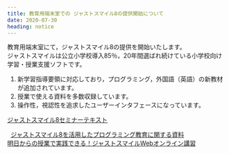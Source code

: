 ```yaml
---
title: 教育用端末室での ジャストスマイル8の提供開始について
date: 2020-07-30
heading: notice
---
```


教育用端末室にて，ジャストスマイル8の提供を開始いたします。  
ジャストスマイルは公立小学校導入85％，20年間選ばれ続けている小学校向け学習・授業支援ソフトです。  

1. 新学習指導要領に対応しており，プログラミング，外国語（英語）の新教材が追加されています。  
2. 授業で使える資料を多数収録しています。  
3. 操作性，視認性を追求したユーザーインタフェースになっています。  

[ジャストスマイル8セミナーテキスト](./attached/t_smile8.pdf)

  [ジャストスマイル8を活用したプログラミング教育に関する資料](https://www.justsystems.com/jp/products/justsmile/lineup/programming.html)  
[明日からの授業で実践できる！ジャストスマイルWebオンライン講習](https://www.justsystems.com/jp/products/justsmile/howtovideo.html?utm_source=sales&utm_medium=leaf&utm_campaign=howto)
